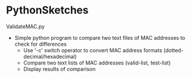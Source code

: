 # PythonSketches
ValidateMAC.py
- Simple python program to compare two text files of MAC addresses to check for differences
  - Use '-c' switch operator to convert MAC address formats (dotted-decimal/hexadecimal)
  - Compare two text lists of MAC addresses (valid-list, test-list)
  - Display results of comparison
